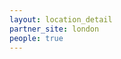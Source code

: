 ```yaml
---
layout: location_detail
partner_site: london
people: true
---
```


[//]: # (See _data/2025/London for the .yml files that control the distinct people lists on this page. Update those fils for faculty, speakers, TAs, and participants when possible.)